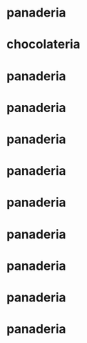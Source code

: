 # panaderia
# chocolateria
# panaderia
# panaderia
# panaderia
# panaderia
# panaderia
# panaderia
# panaderia
# panaderia
# panaderia
